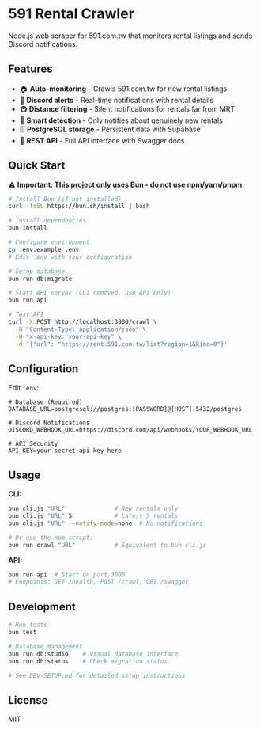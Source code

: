 # 591 Rental Crawler

Node.js web scraper for 591.com.tw that monitors rental listings and sends Discord notifications.

## Features

- 🏠 **Auto-monitoring** - Crawls 591.com.tw for new rental listings
- 🔔 **Discord alerts** - Real-time notifications with rental details  
- 🚇 **Distance filtering** - Silent notifications for rentals far from MRT
- 🎯 **Smart detection** - Only notifies about genuinely new rentals
- 🗄️ **PostgreSQL storage** - Persistent data with Supabase
- 🚀 **REST API** - Full API interface with Swagger docs

## Quick Start

⚠️ **Important: This project only uses Bun - do not use npm/yarn/pnpm**

```bash
# Install Bun (if not installed)
curl -fsSL https://bun.sh/install | bash

# Install dependencies
bun install

# Configure environment
cp .env.example .env
# Edit .env with your configuration

# Setup database
bun run db:migrate

# Start API server (CLI removed, use API only)
bun run api

# Test API
curl -X POST http://localhost:3000/crawl \
  -H "Content-Type: application/json" \
  -H "x-api-key: your-api-key" \
  -d '{"url": "https://rent.591.com.tw/list?region=1&kind=0"}'
```

## Configuration

Edit `.env`:
```env
# Database (Required)
DATABASE_URL=postgresql://postgres:[PASSWORD]@[HOST]:5432/postgres

# Discord Notifications
DISCORD_WEBHOOK_URL=https://discord.com/api/webhooks/YOUR_WEBHOOK_URL

# API Security
API_KEY=your-secret-api-key-here
```

## Usage

**CLI:**
```bash
bun cli.js "URL"              # New rentals only
bun cli.js "URL" 5            # Latest 5 rentals
bun cli.js "URL" --notify-mode=none  # No notifications

# Or use the npm script:
bun run crawl "URL"           # Equivalent to bun cli.js
```

**API:**
```bash
bun run api  # Start on port 3000
# Endpoints: GET /health, POST /crawl, GET /swagger
```

## Development

```bash
# Run tests
bun test

# Database management
bun run db:studio    # Visual database interface
bun run db:status    # Check migration status

# See DEV-SETUP.md for detailed setup instructions
```

## License

MIT